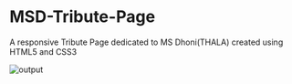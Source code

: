 # MSD-Tribute-Page
A responsive Tribute Page dedicated to MS Dhoni(THALA) created using HTML5 and CSS3 

![output](https://github.com/Ptg2001/OIBSIP/assets/83298817/d9df9d29-5089-4d70-8829-a38818e66e22)

